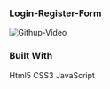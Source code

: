 ### Login-Register-Form
![Githup-Video](https://user-images.githubusercontent.com/60065412/81395101-7b3ecd00-913c-11ea-94a2-5bdccf67de69.gif)   

### Built With
Html5
CSS3
JavaScript
